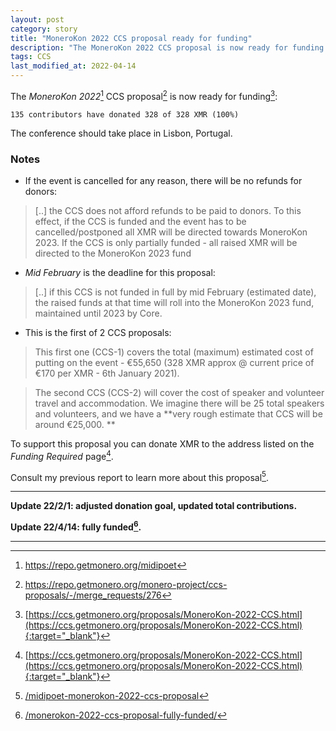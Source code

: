 ```yaml
---
layout: post
category: story
title: "MoneroKon 2022 CCS proposal ready for funding"
description: "The MoneroKon 2022 CCS proposal is now ready for funding."
tags: CCS
last_modified_at: 2022-04-14
---
```


The *MoneroKon 2022*[^1] CCS proposal[^2] is now ready for funding[^3]:

```
135 contributors have donated 328 of 328 XMR (100%)
```

The conference should take place in Lisbon, Portugal. 

### Notes 

- If the event is cancelled for any reason, there will be no refunds for donors:

>  [..] the CCS does not afford refunds to be paid to donors. To this effect, if the CCS is funded and the event has to be cancelled/postponed all XMR will be directed towards MoneroKon 2023. If the CCS is only partially funded - all raised XMR will be directed to the MoneroKon 2023 fund

- *Mid February* is the deadline for this proposal:

> [..] if this CCS is not funded in full by mid February (estimated date), the raised funds at that time will roll into the MoneroKon 2023 fund, maintained until 2023 by Core. 

- This is the first of 2 CCS proposals:

> This first one (CCS-1) covers the total (maximum) estimated cost of putting on the event - €55,650 (328 XMR approx @ current price of €170 per XMR - 6th January 2021).

> The second CCS (CCS-2) will cover the cost of speaker and volunteer travel and accommodation. We imagine there will be 25 total speakers and volunteers, and we have a **very rough estimate that CCS will be around €25,000. **

To support this proposal you can donate XMR to the address listed on the *Funding Required* page[^3].

Consult my previous report to learn more about this proposal[^4].

---

**Update 22/2/1: adjusted donation goal, updated total contributions.**

**Update 22/4/14: fully funded[^5].**

---

[^1]: https://repo.getmonero.org/midipoet
[^2]: https://repo.getmonero.org/monero-project/ccs-proposals/-/merge_requests/276
[^3]: [https://ccs.getmonero.org/proposals/MoneroKon-2022-CCS.html](https://ccs.getmonero.org/proposals/MoneroKon-2022-CCS.html){:target="_blank"}
[^4]: [/midipoet-monerokon-2022-ccs-proposal](/midipoet-monerokon-2022-ccs-proposal)
[^5]: [/monerokon-2022-ccs-proposal-fully-funded/](/monerokon-2022-ccs-proposal-fully-funded/)
